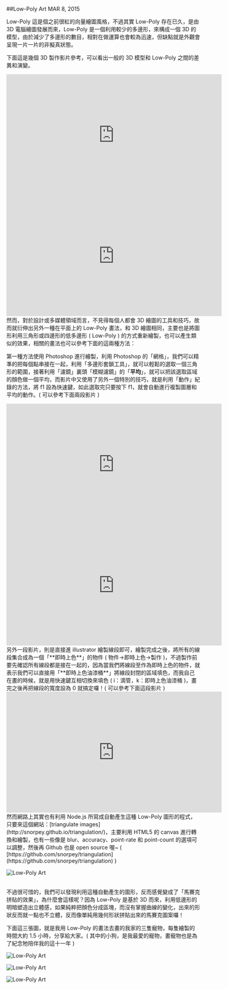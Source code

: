 <!-- @@master  = ../../_layout.html-->

<!-- @@block  =  jsBottom-->

<include src="../../_articles-js.html"></include>

<!-- @@close-->

<!-- @@block  =  css-->

<include src="../../_articles-css.html"></include>

<!-- @@close-->

<!-- @@block  =  articles-social-->

<include src="../../_articles-social.html"></include>

<!-- @@close-->

<!-- @@block  =  articles-footer-->

<include src="../../_articles.html"></include>

<!-- @@close-->

<!-- @@block  =  meta-->

<meta property="article:published_time" content="2015-03-08T23:25:00+01:00">

<meta name="keywords" content="Low-Poly,Low-Poly Art,photoshop,illustrator">

<meta name="description" content="Low-Poly 這是個之前很紅的向量繪圖風格，不過其實 Low-Poly 存在已久，是由 3D 電腦繪圖發展而來，Low-Poly 是一個利用較少的多邊形，來構成一個 3D 的模型，由於減少了多邊形的數目，相對在做運算也會較為迅速，但缺點就是外觀會呈現一片一片的非擬真狀態。">

<meta itemprop="name" content="Low-Poly Art - OXXO.STUDIO">

<meta itemprop="image" content="http://www.oxxostudio.tw/img/articles/201503/20150308_2_01b.jpg">

<meta itemprop="description" content="Low-Poly 這是個之前很紅的向量繪圖風格，不過其實 Low-Poly 存在已久，是由 3D 電腦繪圖發展而來，Low-Poly 是一個利用較少的多邊形，來構成一個 3D 的模型，由於減少了多邊形的數目，相對在做運算也會較為迅速，但缺點就是外觀會呈現一片一片的非擬真狀態。">

<meta property="og:title" content="Low-Poly Art - OXXO.STUDIO">

<meta property="og:url" content="http://www.oxxostudio.tw/articles/201503/low-poly-art.html">

<meta property="og:image" content="http://www.oxxostudio.tw/img/articles/201503/20150308_2_01b.jpg">

<meta property="og:description" content="Low-Poly 這是個之前很紅的向量繪圖風格，不過其實 Low-Poly 存在已久，是由 3D 電腦繪圖發展而來，Low-Poly 是一個利用較少的多邊形，來構成一個 3D 的模型，由於減少了多邊形的數目，相對在做運算也會較為迅速，但缺點就是外觀會呈現一片一片的非擬真狀態。">

<title>Low-Poly Art - OXXO.STUDIO</title> 

<!-- @@close-->

<!-- @@block  =  articles-content--> 

##Low-Poly Art  <span class="article-date" tag="creative">MAR 8, 2015</span>

Low-Poly 這是個之前很紅的向量繪圖風格，不過其實 Low-Poly 存在已久，是由 3D 電腦繪圖發展而來，Low-Poly 是一個利用較少的多邊形，來構成一個 3D 的模型，由於減少了多邊形的數目，相對在做運算也會較為迅速，但缺點就是外觀會呈現一片一片的非擬真狀態。

下面這是幾個 3D 製作影片參考，可以看出一般的 3D 模型和 Low-Poly 之間的差異和演變。

<iframe width="560" height="315" src="https://www.youtube.com/embed/4rIEUv_Tiv4" frameborder="0" allowfullscreen></iframe>

<iframe width="560" height="315" src="https://www.youtube.com/embed/zP3uh1-jimU" frameborder="0" allowfullscreen></iframe>

<br/>
然而，對於設計或多媒體領域而言，不見得每個人都會 3D 繪圖的工具和技巧，故而就衍伸出另外一種在平面上的 Low-Poly 畫法，和 3D 繪圖相同，主要也是將圖形利用三角形或四邊形的低多邊形 ( Low-Poly ) 的方式重新繪製，也可以產生類似的效果，相關的畫法也可以參考下面的這兩種方法：

第一種方法使用 Photoshop 進行繪製，利用 Photoshop 的「網格」，我們可以精準的把每個點串接在一起，利用「多邊形套鎖工具」，就可以輕鬆的選取一個三角形的範圍，接著利用「濾鏡」裏頭「模糊濾鏡」的「**平均**」，就可以把該選取區域的顏色做一個平均，而影片中又使用了另外一個特別的技巧，就是利用「動作」紀錄的方法，將 f1 設為快速鍵，如此選取完只要按下 f1，就會自動進行複製圖層和平均的動作。( 可以參考下面兩段影片 )

<iframe width="560" height="315" src="https://www.youtube.com/embed/MSAGUhzA-90" frameborder="0" allowfullscreen></iframe>

<iframe width="560" height="315" src="https://www.youtube.com/embed/-s-dRtlxvNE" frameborder="0" allowfullscreen></iframe>

<br/>
另外一段影片，則是直接進 illustrator 繪製線段即可，繪製完成之後，將所有的線段集合成為一個「**即時上色**」的物件 ( 物件→即時上色→製作 )，不過製作前要先確認所有線段都是接在一起的，因為當我們將線段至作為即時上色的物件，就表示我們可以直接用「**即時上色油漆桶**」將線段封閉的區域填色，而我自己在畫的時候，就是用快速鍵互相切換來填色 ( i：滴管，k：即時上色油漆桶 )，畫完之後再把線段的寬度設為 0 就搞定囉！( 可以參考下面這段影片 )

<iframe width="560" height="315" src="https://www.youtube.com/embed/m2KaAKDMsHw" frameborder="0" allowfullscreen></iframe>

<br/>
然而網路上其實也有利用 Node.js 所寫成自動產生這種 Low-Poly 圖形的程式，只要來這個網站：[triangulate images](http://snorpey.github.io/triangulation/)，主要利用 HTML5 的 canvas 進行轉換和繪製，也有一些像是 blur、accuracy、point-rate 和 point-count 的選項可以調整，然後再 Github 也是 open source 喔~ ( [https://github.com/snorpey/triangulation](https://github.com/snorpey/triangulation) ) 

![Low-Poly Art](/img/articles/201503/20150308_2_02.jpg)

<br/>
不過很可惜的，我們可以發現利用這種自動產生的圖形，反而感覺變成了「馬賽克拼貼的效果」，為什麼會這樣呢？因為 Low-Poly 是基於 3D 而來，利用低邊形的明暗塑造出立體感，如果純粹把顏色分成區塊，而沒有掌握曲線的變化，出來的形狀反而就一點也不立體，反而像單純用幾何形狀拼貼出來的馬賽克圖案囉！

下面這三張圖，就是我用 Low-Poly 的畫法去畫的我家的三隻寵物，每隻繪製的時間大約 1.5 小時，分享給大家。( 其中的小狗，是我最愛的寵物，畫寵物也是為了紀念牠陪伴我的這十一年 )

![Low-Poly Art](/img/articles/201503/20150308_2_01b.jpg)

![Low-Poly Art](/img/articles/201503/20150308_2_03.jpg)

![Low-Poly Art](/img/articles/201503/20150308_2_04.jpg)

<!-- @@close-->
